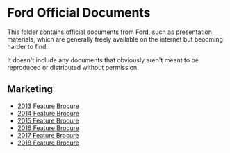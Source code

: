 # Ford Official Documents

This folder contains official documents from Ford, such as presentation materials, which are generally freely available on the internet but beocming harder to find.

It doesn't include any documents that obviously aren't meant to be reproduced or distributed without permission.

## Marketing

* [2013 Feature Brocure](./2013-cmax-brochure.pdf)
* [2014 Feature Brocure](./2014-cmax-brochure.pdf)
* [2015 Feature Brocure](./2015-cmax-brochure.pdf)
* [2016 Feature Brocure](./2016-cmax-brochure.pdf)
* [2017 Feature Brocure](./2017-cmax-brochure.pdf)
* [2018 Feature Brocure](./2018-cmax-brochure.pdf)
